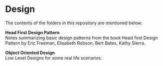 # Design

The contents of the folders in this repository are mentioned below:

<b>Head First Design Pattern</b>  
Notes summarizing basic design patterns from the book Head first Design Pattern by Eric Freeman, Elisabeth Robson, Bert Bates, Kathy Sierra.

<b>Object Oriented Design</b>  
Low Level Designs for some real life scenarios.
